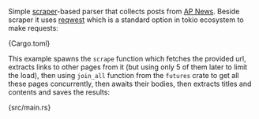 Simple [scraper](https://github.com/causal-agent/scraper-based)-based parser that collects posts from [AP News](https://apnews.com). Beside scraper it uses [reqwest](https://github.com/seanmonstar/reqwest) which is a standard option in tokio ecosystem to make requests: 

{Cargo.toml}

This example spawns the `scrape` function which fetches the provided url, extracts links to other pages from it (but using only 5 of them later to limit the load), then using `join_all` function from the `futures` crate to get all these pages concurrently, then awaits their bodies, then extracts titles and contents and saves the results:

{src/main.rs}